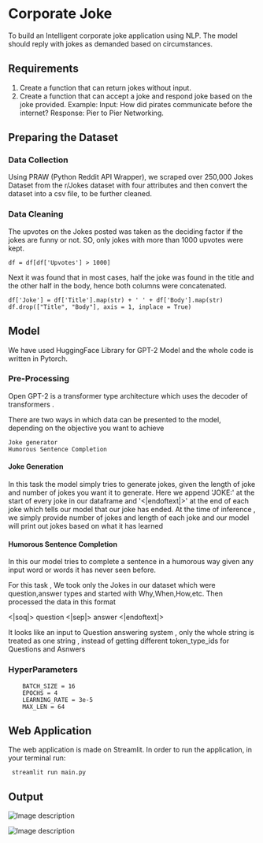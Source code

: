 
# Corporate Joke

To build an Intelligent corporate joke application using NLP. The model should reply with jokes as
demanded based on circumstances.




## Requirements

1. Create a function that can return jokes without input.
2. Create a function that can accept a joke and respond joke based on the joke provided.
Example:
    Input: How did pirates communicate before the internet?
    Response: Pier to Pier Networking.


## Preparing the Dataset 
### Data Collection
Using PRAW (Python Reddit API Wrapper), we scraped over 250,000 Jokes Dataset from the r/Jokes dataset with four attributes and then convert the dataset into a csv file, to be further cleaned. 

### Data Cleaning

The upvotes on the Jokes posted was taken as the deciding factor if the jokes are funny or not. SO, only jokes with more than 1000 upvotes were kept. 
    
    df = df[df['Upvotes'] > 1000]  

Next it was found that in most cases, half the joke was found in the title and the other half in the body, hence both columns were concatenated.

    df['Joke'] = df['Title'].map(str) + ' ' + df['Body'].map(str)
    df.drop(["Title", "Body"], axis = 1, inplace = True)




## Model

We have used HuggingFace Library for GPT-2 Model and the whole code is written in Pytorch.

### Pre-Processing

Open GPT-2 is a transformer type architecture which uses the decoder of transformers .

There are two ways in which data can be presented to the model, depending on the objective you want to achieve

    Joke generator
    Humorous Sentence Completion


#### Joke Generation

In this task the model simply tries to generate jokes, given the length of joke and number of jokes you want it to generate. Here we append 'JOKE:' at the start of every joke in our dataframe and '<|endoftext|>' at the end of each joke which tells our model that our joke has ended. At the time of inference , we simply provide number of jokes and length of each joke and our model will print out jokes based on what it has learned


#### Humorous Sentence Completion

In this our model tries to complete a sentence in a humorous way given any input word or words it has never seen before.

For this task , We took only the Jokes in our dataset which were question,answer types and started with Why,When,How,etc. Then processed the data in this format

<|soq|> question <|sep|> answer <|endoftext|>

It looks like an input to Question answering system , only the whole string is treated as one string , instead of getting different token_type_ids for Questions and Asnwers

### HyperParameters

        BATCH_SIZE = 16
        EPOCHS = 4
        LEARNING_RATE = 3e-5
        MAX_LEN = 64
    

## Web Application
The web application is made on Streamlit.
In order to run the application, in your terminal run:
    
     streamlit run main.py
## Output

![Image description](https://github.com/glitchdawg/Corporate-joker/blob/main/Pictures/Joke%20Generator.png)

![Image description](https://github.com/glitchdawg/Corporate-joker/blob/main/Pictures/Sentence%20Completion.png)

